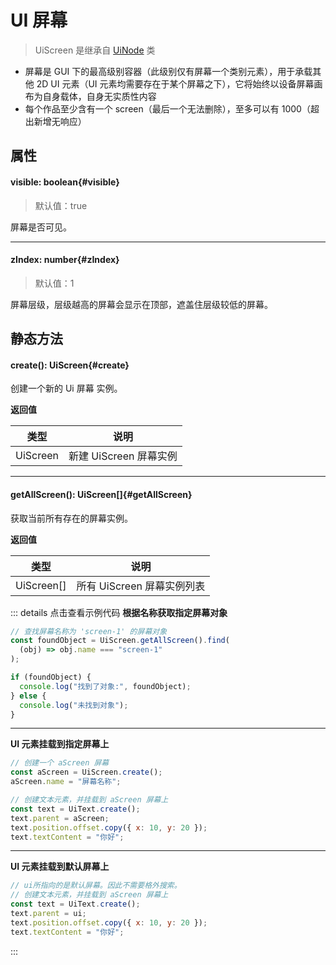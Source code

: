 <script setup>
import '/style.css'
</script>

# UI 屏幕

> UiScreen 是继承自 [UiNode](/ClientUI/UiNode) 类

- 屏幕是 GUI 下的最高级别容器（此级别仅有屏幕一个类别元素），用于承载其他 2D UI 元素（UI 元素均需要存在于某个屏幕之下），它将始终以设备屏幕画布为自身载体，自身无实质性内容
- 每个作品至少含有一个 screen（最后一个无法删除），至多可以有 1000（超出新增无响应）

## 属性

#### <font id="API" />visible<font id="Type">: boolean</font>{#visible}

> 默认值：true

屏幕是否可见。

---

#### <font id="API" />zIndex<font id="Type">: number</font>{#zIndex}

> 默认值：1

屏幕层级，层级越高的屏幕会显示在顶部，遮盖住层级较低的屏幕。

## 静态方法

#### <font id="API" />create()<font id="Type">: UiScreen</font>{#create}

创建一个新的 Ui 屏幕 实例。

**返回值**

| **类型** | **说明**               |
| -------- | ---------------------- |
| UiScreen | 新建 UiScreen 屏幕实例 |

---

#### <font id="API" />getAllScreen()<font id="Type">: UiScreen[]</font>{#getAllScreen}

获取当前所有存在的屏幕实例。

**返回值**

| **类型**   | **说明**                   |
| ---------- | -------------------------- |
| UiScreen[] | 所有 UiScreen 屏幕实例列表 |

::: details 点击查看示例代码
**根据名称获取指定屏幕对象**

```javascript
// 查找屏幕名称为 'screen-1' 的屏幕对象
const foundObject = UiScreen.getAllScreen().find(
  (obj) => obj.name === "screen-1"
);

if (foundObject) {
  console.log("找到了对象:", foundObject);
} else {
  console.log("未找到对象");
}
```

---

**UI 元素挂载到指定屏幕上**

```javascript
// 创建一个 aScreen 屏幕
const aScreen = UiScreen.create();
aScreen.name = "屏幕名称";

// 创建文本元素，并挂载到 aScreen 屏幕上
const text = UiText.create();
text.parent = aScreen;
text.position.offset.copy({ x: 10, y: 20 });
text.textContent = "你好";
```

---

**UI 元素挂载到默认屏幕上**

```javascript
// ui所指向的是默认屏幕。因此不需要格外搜索。
// 创建文本元素，并挂载到 aScreen 屏幕上
const text = UiText.create();
text.parent = ui;
text.position.offset.copy({ x: 10, y: 20 });
text.textContent = "你好";
```

:::
